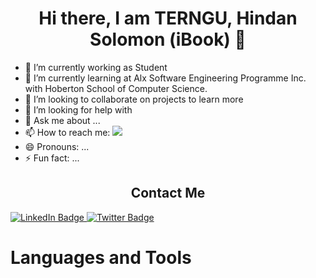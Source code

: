 <h1 align="center">
    Hi there, I am TERNGU, Hindan Solomon (iBook) 👋
</h1>

- 🔭 I’m currently working as Student
- 🌱 I’m currently learning at Alx Software Engineering Programme Inc. with Hoberton School of Computer Science. 
- 👯 I’m looking to collaborate on projects to learn more
- 🤔 I’m looking for help with 
- 💬 Ask me about ...
- 📫 How to reach me: <a href="[Portfolio](https://ibookdatabook.netlify.app/)">
    <img src="https://img.shields.io/static/v1?label=Portfolio&message=Portfolio&color=red"/>
  </a>
- 😄 Pronouns: ...
- ⚡ Fun fact: ...
<h2 align='center'> Contact Me </h2>
<div id="badges">
  <a href="[LinkedIn](https://www.linkedin.com/in/solomon-t-4a568b187/)">
    <img src="https://img.shields.io/badge/LinkedIn-blue?style=for-the-badge&logo=linkedin&logoColor=white" alt="LinkedIn Badge"/>
  </a>
  <a href="[twitter](https://twitter.com/iBook_Databook)">
    <img src="https://img.shields.io/badge/Twitter-blue?style=for-the-badge&logo=twitter&logoColor=white" alt="Twitter Badge"/>
  </a>  
</div>

<h1> Languages and Tools </h1>

